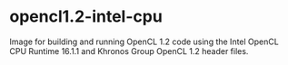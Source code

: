 # opencl1.2-intel-cpu

Image for building and running OpenCL 1.2 code using the Intel OpenCL CPU Runtime 16.1.1 and Khronos Group OpenCL 1.2 header files.
